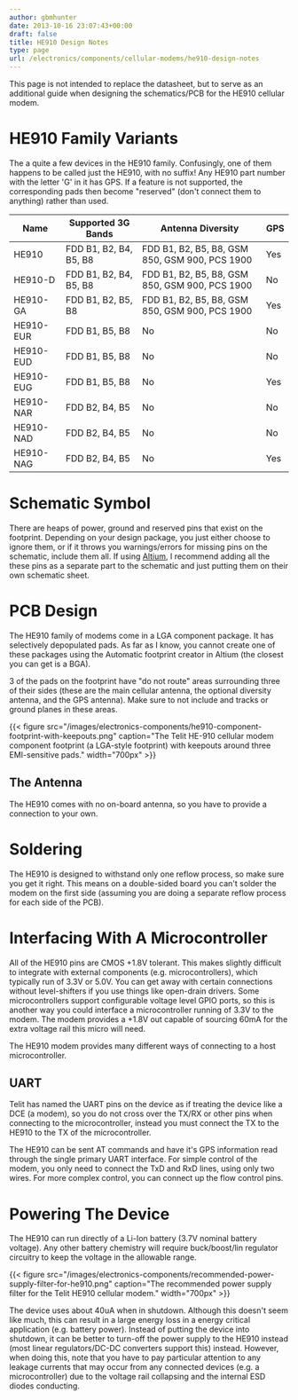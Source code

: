 ```yaml
---
author: gbmhunter
date: 2013-10-16 23:07:43+00:00
draft: false
title: HE910 Design Notes
type: page
url: /electronics/components/cellular-modems/he910-design-notes
---
```


This page is not intended to replace the datasheet, but to serve as an additional guide when designing the schematics/PCB for the HE910 cellular modem.


# HE910 Family Variants


The a quite a few devices in the HE910 family. Confusingly, one of them happens to be called just the HE910, with no suffix! Any HE910 part number with the letter 'G' in it has GPS. If a feature is not supported, the corresponding pads then become "reserved" (don't connect them to anything) rather than used.

<table>
    <thead>
        <tr>
            <th>Name</th>
            <th>Supported 3G Bands</th>
            <th>Antenna Diversity</th>
            <th>GPS</th>
        </tr>
    </thead>
<tbody>
<tr >
<td >HE910
</td>

<td >FDD B1, B2, B4, B5, B8
</td>

<td >FDD B1, B2, B5, B8, GSM 850, GSM 900, PCS 1900
</td>

<td >Yes
</td>
</tr>
<tr >

<td >HE910-D
</td>

<td >FDD B1, B2, B4, B5, B8
</td>

<td >FDD B1, B2, B5, B8, GSM 850, GSM 900, PCS 1900
</td>

<td >No
</td>
</tr>
<tr >

<td >HE910-GA
</td>

<td >FDD B1, B2, B5, B8
</td>

<td >FDD B1, B2, B5, B8, GSM 850, GSM 900, PCS 1900
</td>

<td >Yes
</td>
</tr>
<tr >

<td >HE910-EUR
</td>

<td >FDD B1, B5, B8
</td>

<td >No
</td>

<td >No
</td>
</tr>
<tr >

<td >HE910-EUD
</td>

<td >FDD B1, B5, B8
</td>

<td >No
</td>

<td >No
</td>
</tr>
<tr >

<td >HE910-EUG
</td>

<td >FDD B1, B5, B8
</td>

<td >No
</td>

<td >Yes
</td>
</tr>
<tr >

<td >HE910-NAR
</td>

<td >FDD B2, B4, B5
</td>

<td >No
</td>

<td >No
</td>
</tr>
<tr >

<td >HE910-NAD
</td>

<td >FDD B2, B4, B5
</td>

<td >No
</td>

<td >No
</td>
</tr>
<tr >

<td >HE910-NAG
</td>

<td >FDD B2, B4, B5
</td>

<td >No
</td>

<td >Yes
</td>
</tr>
</tbody>
</table>


# Schematic Symbol

There are heaps of power, ground and reserved pins that exist on the footprint. Depending on your design package, you just either choose to ignore them, or if it throws you warnings/errors for missing pins on the schematic, include them all. If using [Altium](/electronics/general/altium), I recommend adding all the these pins as a separate part to the schematic and just putting them on their own schematic sheet.

# PCB Design


The HE910 family of modems come in a LGA component package. It has selectively depopulated pads. As far as I know, you cannot create one of these packages using the Automatic footprint creator in Altium (the closest you can get is a BGA).

3 of the pads on the footprint have "do not route" areas surrounding three of their sides (these are the main cellular antenna, the optional diversity antenna, and the GPS antenna). Make sure to not include and tracks or ground planes in these areas.

{{< figure src="/images/electronics-components/he910-component-footprint-with-keepouts.png" caption="The Telit HE-910 cellular modem component footprint (a LGA-style footprint) with keepouts around three EMI-sensitive pads."  width="700px" >}}

## The Antenna

The HE910 comes with no on-board antenna, so you have to provide a connection to your own.

# Soldering

The HE910 is designed to withstand only one reflow process, so make sure you get it right. This means on a double-sided board you can't solder the modem on the first side (assuming you are doing a separate reflow process for each side of the PCB).

# Interfacing With A Microcontroller

All of the HE910 pins are CMOS +1.8V tolerant. This makes slightly difficult to integrate with external components (e.g. microcontrollers), which typically run of 3.3V or 5.0V. You can get away with certain connections without level-shifters if you use things like open-drain drivers. Some microcontrollers support configurable voltage level GPIO ports, so this is another way you could interface a microcontroller running of 3.3V to the modem. The modem provides a +1.8V out capable of sourcing 60mA for the extra voltage rail this micro will need.

The HE910 modem provides many different ways of connecting to a host microcontroller.

## UART

Telit has named the UART pins on the device as if treating the device like a DCE (a modem), so you do not cross over the TX/RX or other pins when connecting to the microcontroller, instead you must connect the TX to the HE910 to the TX of the microcontroller.

The HE910 can be sent AT commands and have it's GPS information read through the single primary UART interface. For simple control of the modem, you only need to connect the TxD and RxD lines, using only two wires. For more complex control, you can connect up the flow control pins.

# Powering The Device

The HE910 can run directly of a Li-Ion battery (3.7V nominal battery voltage). Any other battery chemistry will require buck/boost/lin regulator circuitry to keep the voltage in the allowable range.

{{< figure src="/images/electronics-components/recommended-power-supply-filter-for-he910.png" caption="The recommended power supply filter for the Telit HE910 cellular modem."  width="700px" >}}

The device uses about 40uA when in shutdown. Although this doesn't seem like much, this can result in a large energy loss in a energy critical application (e.g. battery power). Instead of putting the device into shutdown, it can be better to turn-off the power supply to the HE910 instead (most linear regulators/DC-DC converters support this) instead. However, when doing this, note that you have to pay particular attention to any leakage currents that may occur from any connected devices (e.g. a microcontroller) due to the voltage rail collapsing and the internal ESD diodes conducting.
